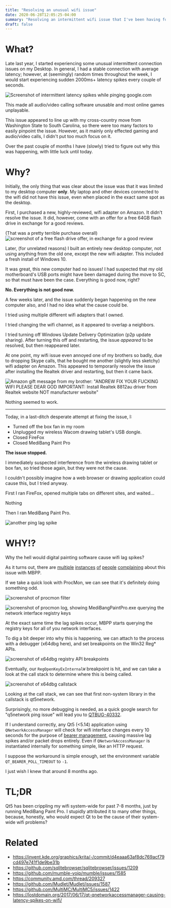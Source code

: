 ```yaml
---
title: "Resolving an unusual wifi issue"
date: 2020-06-28T12:05:25-04:00
summary: "Resolving an intermittent wifi issue that I've been having for months, with an unusual conclusion."
draft: false
---
```



# What?
Late last year, I started experiencing some unusual intermittent connection issues on my Desktop. In general, I had a stable connection with average latency; however, at (seemingly) random times throughout the week, I would start experiencing sudden 2000ms+ latency spikes every couple of seconds.

![Screenshot of intermittent latency spikes while pinging google.com](bad_latency_ping_screenshot.png)

This made all audio/video calling software unusable and most online games unplayable.

This issue appeared to line up with my cross-country move from Washington State to South Carolina, so there were too many factors to easily pinpoint the issue. However, as it mainly only effected gaming and audio/video calls, I didn't put too much focus on it.

Over the past couple of months I have (slowly) tried to figure out why this was happening, with little luck until today.

# Why?

Initially, the only thing that was clear about the issue was that it was limited to my desktop computer **only**. My laptop and other devices connected to the wifi did not have this issue, even when placed in the exact same spot as the desktop.

First, I purchased a new, highly-reviewed, wifi adapter on Amazon. It didn't resolve the issue. It did, however, come with an offer for a free 64GB flash drive in exchange for a good reviews.

(That was a pretty terrible purchase overall)
![screenshot of a free flash drive offer, in exchange for a good review](free_flash_drive.png)

Later, (for unrelated reasons) I built an entirely new desktop computer, not using anything from the old one, except the new wifi adapter. This included a fresh install of Windows 10.

It was great, this new computer had no issues! I had suspected that my old motherboard's USB ports might have been damaged during the move to SC, so that must have been the case. Everything is good now, right?

**No. Everything is not good now.**

A few weeks later, and the issue suddenly began happening on the new computer also, and I had no idea what the cause could be.

I tried using multiple different wifi adapters that I owned.

I tried changing the wifi channel, as it appeared to overlap a neighbors. 

I tried turning off Windows Update Delivery Optimization (p2p update sharing). After turning this off and restarting, the issue _appeared_ to be resolved, but then reappeared later.

At one point, my wifi issue even annoyed one of my brothers so badly, due to dropping Skype calls, that he bought me another (slightly less sketchy) wifi adapter on Amazon. This appeared to temporarily resolve the issue after installing the Realtek driver and restarting, but then it came back.

![Amazon gift message from my brother: "ANDREW FIX YOUR FUCKING WIFI PLEASE DEAR GOD IMPORTANT: Install Realtek 8812au driver from Realtek website NOT manufacturer website"](amazon_gift_message.png)

Nothing seemed to work.

---

Today, in a last-ditch desperate attempt at fixing the issue, I:
* Turned off the box fan in my room
* Unplugged my wireless Wacom drawing tablet's USB dongle.
* Closed FireFox
* Closed MediBang Paint Pro


**The issue stopped.**

I immediately suspected interference from the wireless drawing tablet or box fan, so tried those again, but they were not the cause.

I couldn't possibly imagine how a web browser or drawing application could cause this, but I tried anyway.

First I ran FireFox, opened multiple tabs on different sites, and waited... 

Nothing

Then I ran MediBang Paint Pro.

![another ping lag spike](another_lag_spike.png)

# WHY!?

Why the hell would digital painting software cause wifi lag spikes?

As it turns out, there are [multiple](https://www.reddit.com/r/medibangpaint/comments/br6ruw/medibang_interrupting_wifi_connection/) [instances](https://www.reddit.com/r/medibangpaint/comments/aj440q/help_medibang_makes_my_discord_calls_lag/) [of](https://www.reddit.com/r/medibangpaint/comments/enuucb/wifi/) [people](https://twitter.com/SomeLizardGuy/status/1223575145597423616) [complaining](https://www.deviantart.com/trelock/journal/Need-Help-Medibang-s-disdain-for-my-Wifi-606655928) about this issue with MBPP.

If we take a quick look with ProcMon, we can see that it's definitely doing something odd.

![screenshot of procmon filter](procmon_filter.png)


![screenshot of procmon log, showing MediBangPaintPro.exe querying the network interface registry keys](procmon.png)

At the exact same time the lag spikes occur, MBPP starts querying the registry keys for all of you network interfaces.


To dig a bit deeper into why this is happening, we can attach to the process with a debugger (x64dbg here), and set breakpoints on the Win32 Reg* APIs.

![screenshot of x64dbg registry API breakpoints](x64dbg_registry_function_breakpoints.png)

Eventually, our `RegOpenKeyExInternalW` breakpoint is hit, and we can take a look at the call stack to determine where this is being called.

![screenshot of x64dbg callstack](callstack.png)

Looking at the call stack, we can see that first non-system library in the callstack is qt5network.

Surprisingly, no more debugging is needed, as a quick google search for "q5network ping issue" will lead you to [QTBUG-40332](https://bugreports.qt.io/browse/QTBUG-40332?focusedCommentId=390766&page=com.atlassian.jira.plugin.system.issuetabpanels%3Acomment-tabpanel).

If I understand correctly, any Qt5 (<5.14) application using `QNetworkAccessManager` will check for wifi interface changes every 10 seconds for the purpose of [bearer management](https://doc.qt.io/qt-5/bearer-management.html), causing massive lag spikes and/or packet drops entirely. Even if `QNetworkAccessManager` is instantiated internally for something simple, like an HTTP request.

I suppose the workaround is simple enough, set the environment variable `QT_BEARER_POLL_TIMEOUT` to `-1`.

I just wish I knew that around 8 months ago.

# TL;DR

Qt5 has been crippling my wifi system-wide for past 7-8 months, just by running MediBang Paint Pro. I stupidly attributed it to many other things, because, honestly, who would expect Qt to be the cause of their system-wide wifi problems?

# Related

* https://invent.kde.org/graphics/krita/-/commit/d4eaaa63af8dc769acf79cd497e741f1de9be31b
* https://github.com/sqlitebrowser/sqlitebrowser/issues/1209
* https://github.com/mumble-voip/mumble/issues/1585
* https://community.amd.com/thread/209327
* https://github.com/Mudlet/Mudlet/issues/1587
* https://github.com/MultiMC/MultiMC5/issues/1422
* https://lostdomain.org/2017/06/17/qt-qnetworkaccessmanager-causing-latency-spikes-on-wifi/